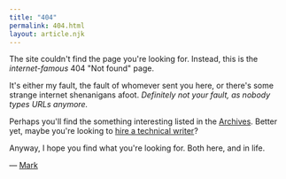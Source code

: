 ```yaml
---
title: "404"
permalink: 404.html
layout: article.njk
---
```


The site couldn't find the page you're looking for. Instead, this is the *internet-famous* 404 "Not found" page. 

It's either my fault, the fault of whomever sent you here, or there's some strange internet shenanigans afoot. *Definitely not your fault, as nobody types URLs anymore.*

Perhaps you'll find the something interesting listed in the [Archives](/articles/). Better yet, maybe you're looking to [hire a technical writer](/hire/)?

Anyway, I hope you find what you're looking for. Both here, and in life.

— [Mark](/)